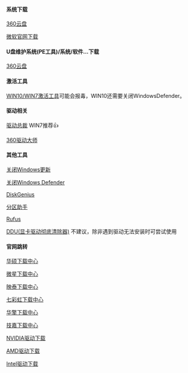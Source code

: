 #### 系统下载
[360云盘](https://sys.amorh.cn/download.html)

[微软官网下载](https://www.microsoft.com/zh-cn/software-download/windows10)

#### U盘维护系统(PE工具)/系统/软件...下载
[360云盘](https://sys.amorh.cn/download.html)


#### 激活工具

[WIN10/WIN7激活工具](https://public-1251691610.cos.ap-chengdu.myqcloud.com/soft/%E6%BF%80%E6%B4%BB%E5%B7%A5%E5%85%B7.zip)可能会报毒，WIN10还需要关闭WindowsDefender。

#### 驱动相关

[驱动总裁](http://drvceoup.drvceo.com/Final/DrvCeooLinstaller.exe)   WIN7推荐👍

[360驱动大师](https://dl.360safe.com/drvmgr/360DrvMgrInstaller_beta.exe)

#### 其他工具

[关闭Windows更新](https://public-1251691610.cos.ap-chengdu.myqcloud.com/soft/%E5%85%B3%E9%97%ADWindows%E6%9B%B4%E6%96%B0.zip)

[关闭Windows Defender](https://public-1251691610.cos.ap-chengdu.myqcloud.com/soft/%E5%85%B3%E9%97%ADWindowsDefender.zip)

[DiskGenius](http://www.diskgenius.cn/download.php)

[分区助手](https://www.disktool.cn/download.html)

[Rufus](http://rufus.ie)

[DDU(显卡驱动彻底清除器)](https://www.wagnardsoft.com/DDU/download/DDU%20v18.0.1.9.exe)
不建议，除非遇到驱动无法安装时可尝试使用

#### 官网跳转

[华硕下载中心](https://www.asus.com.cn/support/Download-Center)

[微星下载中心](https://cn.msi.com/support#support_download)

[映泰下载中心](http://www.biostar.com.cn/app/en-us/support/download.php)

[七彩虹下载中心](https://www.colorful.cn/server.aspx?classid=2825)

[华擎下载中心](https://www.asrock.com/support/index.cn.asp)

[技嘉下载中心](https://www.gigabyte.cn/Support)

[NVIDIA驱动下载](https://www.geforce.cn/drivers)

[AMD驱动下载](https://www.amd.com/zh-hans/support)

[Intel驱动下载](https://downloadcenter.intel.com/zh-cn/)
